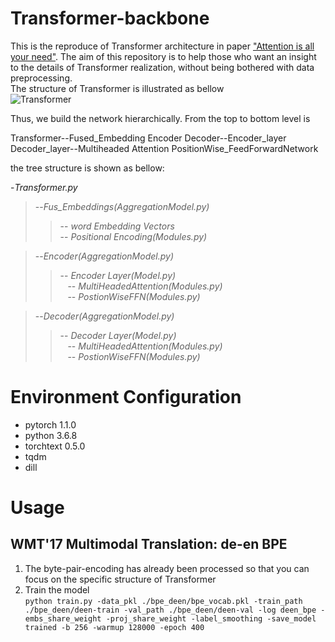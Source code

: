 # Transformer-backbone
This is the reproduce of Transformer architecture in paper ["Attention is all your need"](https://arxiv.org/abs/1706.03762). 
The aim of this repository is to help those who want an insight to the details of Transformer realization, without being bothered with data preprocessing.    
The structure of Transformer is illustrated as bellow  
![Transformer](https://camo.githubusercontent.com/88e8f36ce61dedfd2491885b8df2f68c4d1f92f5/687474703a2f2f696d6775722e636f6d2f316b72463252362e706e67)

Thus, we build the network hierarchically. From the top to bottom level is  

Transformer--Fused_Embedding Encoder Decoder--Encoder_layer Decoder_layer--Multiheaded Attention PositionWise_FeedForwardNetwork  

the tree structure is shown as bellow:  

-_Transformer.py_  
>--_Fus_Embeddings(AggregationModel.py)_  
  >>-- _word Embedding Vectors_    
  >>-- _Positional Encoding(Modules.py)_  
  
>--_Encoder(AggregationModel.py)_  
  >>-- _Encoder Layer(Model.py)_  
    &nbsp;&nbsp;&nbsp;-- _MultiHeadedAttention(Modules.py)_  
    &nbsp;&nbsp;&nbsp;-- _PostionWiseFFN(Modules.py)_
  
>--_Decoder(AggregationModel.py)_  
  >>-- _Decoder Layer(Model.py)_  
    &nbsp;&nbsp;&nbsp;-- _MultiHeadedAttention(Modules.py)_  
    &nbsp;&nbsp;&nbsp;-- _PostionWiseFFN(Modules.py)_

# Environment Configuration  
* pytorch 1.1.0  
* python 3.6.8
* torchtext 0.5.0
* tqdm
* dill

# Usage  
## WMT'17 Multimodal Translation: de-en BPE  
1. The byte-pair-encoding has already been processed so that you can focus on the specific structure of Transformer
2. Train the model  
```python train.py -data_pkl ./bpe_deen/bpe_vocab.pkl -train_path ./bpe_deen/deen-train -val_path ./bpe_deen/deen-val -log deen_bpe -embs_share_weight -proj_share_weight -label_smoothing -save_model trained -b 256 -warmup 128000 -epoch 400```
